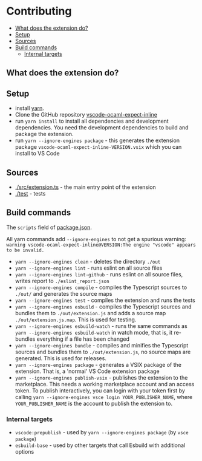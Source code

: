 # Contributing

- [What does the extension do?](#what-does-the-extension-do)
- [Setup](#setup)
- [Sources](#sources)
- [Build commands](#build-commands)
  - [Internal targets](#internal-targets)

## What does the extension do?

## Setup

- install [yarn](https://yarnpkg.com/getting-started/install).
- Clone the GitHub repository [vscode-ocaml-expect-inline](https://github.com/Release-Candidate/vscode-ocaml-expect-inline)
- run `yarn install` to install all dependencies and development dependencies. You need the development dependencies to build and package the extension.
- run `yarn --ignore-engines package` - this generates the extension package `vscode-ocaml-expect-inline-VERSION.vsix` which you can install to VS Code

## Sources

- [./src/extension.ts](./src/extension.ts) - the main entry point of the extension
- [./test](./test) - tests

## Build commands

The `scripts` field of [package.json](package.json).

All yarn commands add `--ignore-engines` to not get a spurious warning:
`warning vscode-ocaml-expect-inline@VERSION:The engine "vscode" appears to be invalid.`

- `yarn --ignore-engines clean` - deletes the directory `./out`
- `yarn --ignore-engines lint` - runs eslint on all source files
- `yarn --ignore-engines lint-github` - runs eslint on all source files, writes report to `./eslint_report.json`
- `yarn --ignore-engines compile` - compiles the Typescript sources to `./out/` and generates the source maps
- `yarn --ignore-engines test` - compiles the extension and runs the tests
- `yarn --ignore-engines esbuild` - compiles the Typescript sources and bundles them to `./out/extension.js` and adds a source map `./out/extension.js.map`. This is used for testing.
- `yarn --ignore-engines esbuild-watch` - runs the same commands as `yarn --ignore-engines esbuild-watch` in watch mode, that is, it re-bundles everything if a file has been changed
- `yarn --ignore-engines bundle` - compiles and minifies the Typescript sources and bundles them to `./out/extension.js`, no source maps are generated. This is used for releases.
- `yarn --ignore-engines package` - generates a VSIX package of the extension. That is, a 'normal' VS Code extension package
- `yarn --ignore-engines publish-vsix` - publishes the extension to the marketplace. This needs a working marketplace account and an access token. To publish interactively, you can login with your token first by calling `yarn --ignore-engines vsce login YOUR_PUBLISHER_NAME`, where `YOUR_PUBLISHER_NAME` is the account to publish the extension to.

### Internal targets

- `vscode:prepublish` - used by `yarn --ignore-engines package` (by `vsce package`)
- `esbuild-base` - used by other targets that call Esbuild with additional options
